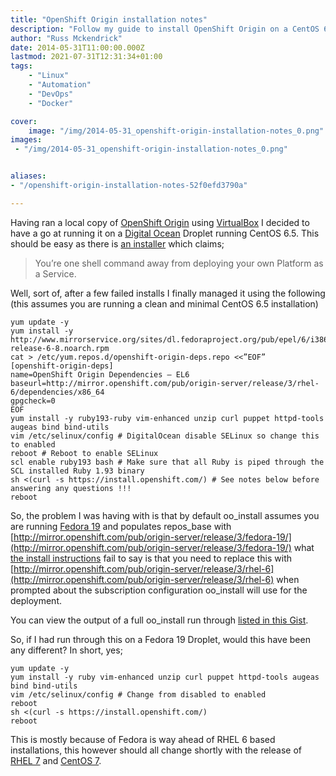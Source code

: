 ```yaml
---
title: "OpenShift Origin installation notes"
description: "Follow my guide to install OpenShift Origin on a CentOS 6.5 DO droplet. Get step-by-step instructions & troubleshoot issues."
author: "Russ Mckendrick"
date: 2014-05-31T11:00:00.000Z
lastmod: 2021-07-31T12:31:34+01:00
tags:
    - "Linux"
    - "Automation"
    - "DevOps"
    - "Docker"

cover:
    image: "/img/2014-05-31_openshift-origin-installation-notes_0.png" 
images:
 - "/img/2014-05-31_openshift-origin-installation-notes_0.png"


aliases:
- "/openshift-origin-installation-notes-52f0efd3790a"

---
```


Having ran a local copy of [OpenShift Origin](http://openshift.github.io/) using [VirtualBox](http://openshift.github.io/documentation/oo_deployment_guide_vm.html#virtualbox) I decided to have a go at running it on a [Digital Ocean](https://www.digitalocean.com/?refcode=52ec4dc3647e) Droplet running CentOS 6.5. This should be easy as there is [an installer](https://install.openshift.com/) which claims;

> You’re one shell command away from deploying your own Platform as a Service.

Well, sort of, after a few failed installs I finally managed it using the following (this assumes you are running a clean and minimal CentOS 6.5 installation)

```
yum update -y
yum install -y http://www.mirrorservice.org/sites/dl.fedoraproject.org/pub/epel/6/i386/epel-release-6-8.noarch.rpm
cat > /etc/yum.repos.d/openshift-origin-deps.repo <<”EOF”
[openshift-origin-deps]
name=OpenShift Origin Dependencies — EL6
baseurl=http://mirror.openshift.com/pub/origin-server/release/3/rhel-6/dependencies/x86_64
gpgcheck=0
EOF
yum install -y ruby193-ruby vim-enhanced unzip curl puppet httpd-tools augeas bind bind-utils
vim /etc/selinux/config # DigitalOcean disable SELinux so change this to enabled
reboot # Reboot to enable SELinux
scl enable ruby193 bash # Make sure that all Ruby is piped through the SCL installed Ruby 1.93 binary
sh <(curl -s https://install.openshift.com/) # See notes below before answering any questions !!!
reboot
```

So, the problem I was having with is that by default oo_install assumes you are running [Fedora 19](http://fedoraproject.org/) and populates repos_base with [http://mirror.openshift.com/pub/origin-server/release/3/fedora-19/](http://mirror.openshift.com/pub/origin-server/release/3/fedora-19/) what [the install instructions](http://openshift.github.io/documentation/oo_install_users_guide.html) fail to say is that you need to replace this with [http://mirror.openshift.com/pub/origin-server/release/3/rhel-6](http://mirror.openshift.com/pub/origin-server/release/3/rhel-6) when prompted about the subscription configuration oo_install will use for the deployment.

You can view the output of a full oo_install run through [listed in this Gist](https://gist.github.com/russmckendrick/7ee0e73912a29d5cea47).

So, if I had run through this on a Fedora 19 Droplet, would this have been any different? In short, yes;

```
yum update -y
yum install -y ruby vim-enhanced unzip curl puppet httpd-tools augeas bind bind-utils
vim /etc/selinux/config # Change from disabled to enabled
reboot 
sh <(curl -s https://install.openshift.com/)
reboot
```

This is mostly because of Fedora is way ahead of RHEL 6 based installations, this however should all change shortly with the release of [RHEL 7](http://distrowatch.com/?newsid=08406) and [CentOS 7](http://seven.centos.org/).
